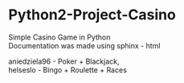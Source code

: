 # Python2-Project-Casino
Simple Casino Game in Python   
Documentation was made using sphinx - html

aniedziela96 - Poker + Blackjack,   
helseslo - Bingo + Roulette + Races
